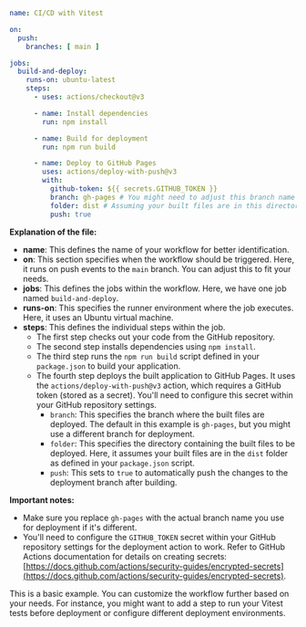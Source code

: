 

```yaml
name: CI/CD with Vitest

on:
  push:
    branches: [ main ]

jobs:
  build-and-deploy:
    runs-on: ubuntu-latest
    steps:
      - uses: actions/checkout@v3

      - name: Install dependencies
        run: npm install

      - name: Build for deployment
        run: npm run build

      - name: Deploy to GitHub Pages
        uses: actions/deploy-with-push@v3
        with:
          github-token: ${{ secrets.GITHUB_TOKEN }}
          branch: gh-pages # You might need to adjust this branch name
          folder: dist # Assuming your built files are in this directory
          push: true

```

**Explanation of the file:**

* **name**: This defines the name of your workflow for better identification.
* **on**: This section specifies when the workflow should be triggered. Here, it runs on push events to the `main` branch. You can adjust this to fit your needs.
* **jobs**: This defines the jobs within the workflow. Here, we have one job named `build-and-deploy`.
* **runs-on**: This specifies the runner environment where the job executes. Here, it uses an Ubuntu virtual machine.
* **steps**: This defines the individual steps within the job.
    * The first step checks out your code from the GitHub repository.
    * The second step installs dependencies using `npm install`.
    * The third step runs the `npm run build` script defined in your `package.json` to build your application.
    * The fourth step deploys the built application to GitHub Pages. It uses the `actions/deploy-with-push@v3` action, which requires a GitHub token (stored as a secret). You'll need to configure this secret within your GitHub repository settings.
        * `branch`: This specifies the branch where the built files are deployed. The default in this example is `gh-pages`, but you might use a different branch for deployment.
        * `folder`: This specifies the directory containing the built files to be deployed. Here, it assumes your built files are in the `dist` folder as defined in your `package.json` script.
        * `push`: This sets to `true` to automatically push the changes to the deployment branch after building.

**Important notes:**

* Make sure you replace `gh-pages` with the actual branch name you use for deployment if it's different.
* You'll need to configure the `GITHUB_TOKEN` secret within your GitHub repository settings for the deployment action to work. Refer to GitHub Actions documentation for details on creating secrets: [https://docs.github.com/actions/security-guides/encrypted-secrets](https://docs.github.com/actions/security-guides/encrypted-secrets).

This is a basic example. You can customize the workflow further based on your needs. For instance, you might want to add a step to run your Vitest tests before deployment or configure different deployment environments.
